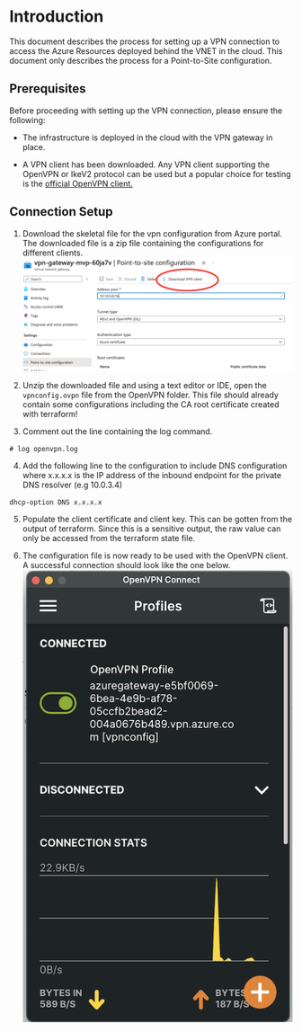 <!--
SPDX-FileCopyrightText: 2025 Siemens AG

SPDX-License-Identifier: MIT
-->

# Introduction
This document describes the process for setting up a VPN connection to access the Azure Resources deployed behind the VNET in the cloud. This document only describes the process for a Point-to-Site configuration.

## Prerequisites
Before proceeding with setting up the VPN connection, please ensure the following:

- The infrastructure is deployed in the cloud with the VPN gateway in place.

- A VPN client has been downloaded. Any VPN client supporting the OpenVPN or IkeV2 protocol can be used but a popular choice for testing is the [official OpenVPN client.](https://openvpn.net/client/)

## Connection Setup
1) Download the skeletal file for the vpn configuration from Azure portal. The downloaded file is a zip file containing the configurations for different clients. ![VPN Configuration](./images/vpn_configuration.png)

2) Unzip the downloaded file and using a text editor or IDE, open the `vpnconfig.ovpn` file from the OpenVPN folder. This file should already contain some configurations including the CA root certificate created with terraform!

3) Comment out the line containing the log command.

```
# log openvpn.log
```

4) Add the following line to the configuration to include DNS configuration where x.x.x.x is the IP address of the inbound endpoint for the private DNS resolver (e.g 10.0.3.4)
```
dhcp-option DNS x.x.x.x  
```

5) Populate the client certificate and client key. This can be gotten from the output of terraform. Since this is a sensitive output, the raw value can only be accessed from the terraform state file.

6) The configuration file is now ready to be used with the OpenVPN client. A successful connection should look like the one below.
![Successful VPN Connection](./images/vpn_connection_success.png)
